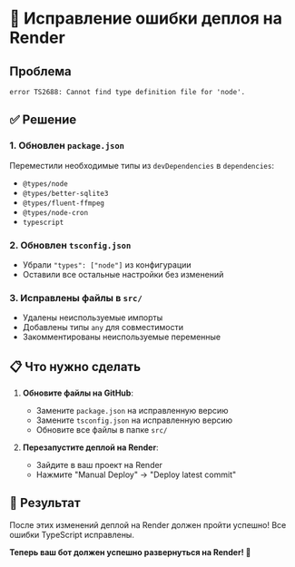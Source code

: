 # 🚨 Исправление ошибки деплоя на Render

## Проблема
```
error TS2688: Cannot find type definition file for 'node'.
```

## ✅ Решение

### 1. Обновлен `package.json`
Переместили необходимые типы из `devDependencies` в `dependencies`:
- `@types/node`
- `@types/better-sqlite3` 
- `@types/fluent-ffmpeg`
- `@types/node-cron`
- `typescript`

### 2. Обновлен `tsconfig.json`
- Убрали `"types": ["node"]` из конфигурации
- Оставили все остальные настройки без изменений

### 3. Исправлены файлы в `src/`
- Удалены неиспользуемые импорты
- Добавлены типы `any` для совместимости
- Закомментированы неиспользуемые переменные

## 📋 Что нужно сделать

1. **Обновите файлы на GitHub**:
   - Замените `package.json` на исправленную версию
   - Замените `tsconfig.json` на исправленную версию
   - Обновите все файлы в папке `src/`

2. **Перезапустите деплой на Render**:
   - Зайдите в ваш проект на Render
   - Нажмите "Manual Deploy" → "Deploy latest commit"

## 🎯 Результат
После этих изменений деплой на Render должен пройти успешно! Все ошибки TypeScript исправлены.

**Теперь ваш бот должен успешно развернуться на Render! 🚀**
